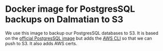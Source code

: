 # Docker image for PostgresSQL backups on Dalmatian to S3

We use this image to backup our PostgresSQL databases to S3. It is based on the
[official PostgresSQL image](https://hub.docker.com/_/postgres/) but adds the
[AWS CLI](https://aws.amazon.com/cli/) so that we can push to S3. It also adds
AWS certs.
